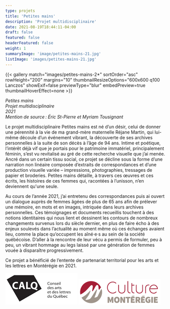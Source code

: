 ```yaml
---
type: projets
title: 'Petites mains'
description: 'Projet multidisciplinaire'
date: 2021-08-19T18:44:11-04:00
draft: false
featured: false
headerFeatured: false
weight: 1
summaryImage: 'image/petites-mains-21.jpg'
listImage: 'images/petites-mains-21.jpg'
---
```

{{< gallery match="images/petites-mains-2*" sortOrder="asc" rowHeight="200" margins="10" thumbnailResizeOptions="600x600 q100 Lanczos" showExif=false previewType="blur" embedPreview=true thumbnailHoverEffect=none >}}

_Petites mains   
Projet multidisciplinaire  
2021  
Mention de source : Éric St-Pierre et Myriam Tousignant_

Le projet multidisciplinaire Petites mains est né d’un désir, celui de donner une pérennité à la vie de ma grand-mère maternelle Réjane Martin, qui lui-même découle d’un événement vibrant, la découverte de ses archives personnelles à la suite de son décès à l’âge de 94 ans. Intime et poétique, l’intérêt déjà vif que je portais pour le patrimoine immatériel, principalement féminin, s’est vu revitalisé au gré de cette recherche visuelle que j’ai menée. Ancré dans un certain tissu social, ce projet se décline sous la forme d’une narration non linéaire composée d’extraits de correspondances et d’une production visuelle variée – impressions, photographies, tressages de papier et broderies. Petites mains détaille, à travers ces œuvres et ces écrits, les histoires de ces femmes qui, racontées à l’unisson, n’en deviennent qu'une seule.  

Au cours de l’année 2021, j’ai entretenu des correspondances puis ai ouvert un dialogue auprès de femmes âgées de plus de 65 ans afin de prélever une mémoire, en mots et en images, intriquée dans leurs archives personnelles. Ces témoignages et documents recueillis touchent à des notions identitaires qui nous lient et dessinent les contours de nombreux changements survenus lors du siècle dernier, en plus de faire écho à des enjeux soulevés dans l’actualité au moment même où ces échanges avaient lieu, comme la place qu’occupent les aîné·e·s au sein de la société québécoise. D’aller à la rencontre de leur vécu a permis de formuler, peu à peu, un vibrant hommage au legs laissé par une génération de femmes vouée à disparaître progressivement.   

Ce projet a bénéficié de l’entente de partenariat territorial pour les arts et les lettres en Montérégie en 2021. 

[![CALQ](images/calq_logo.jpg)](https://www.calq.gouv.qc.ca)
[![Culture Montérégie](images/culture_monteregie_couleur_Modif.png)](https://culturemonteregie.qc.ca/)
